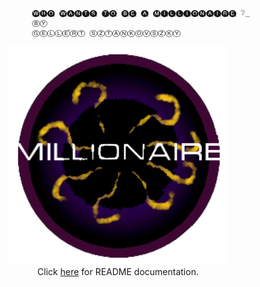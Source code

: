 					🅦̲🅗̲🅞̲ 🅦̲🅐̲🅝̲🅣̲🅢̲ 🅣̲🅞̲ 🅑̲🅔̲ 🅐̲ 🅜̲🅘̲🅛̲🅛̲🅘̲🅞̲🅝̲🅐̲🅘̲🅡̲🅔̲ ❔̲ 
					ⒷⓎ
					ⒼⒺⓁⓁⒺ́ⓇⓉ ⓈⓏⓉⒶⓃⓀⓄⓋⓈⓏⓀⓎ
<p align="center">
  <img src="https://github.com/SztGellert/Millionaire/blob/master/loim.png" width="350">
  <br>
   Click <a href="docs/README.md" target="_blank">here</a> for README documentation.
</p>
		
